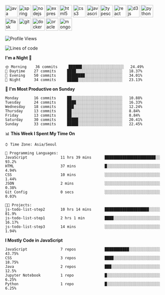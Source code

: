 <p align="left">
    <img src="https://devicons.github.io/devicon/devicon.git/icons/java/java-original-wordmark.svg" alt="java" width="40" height="40"/>
    <img src="https://www.vectorlogo.zone/logos/springio/springio-icon.svg" alt="spring" width="40" height="40"/>
    <img src="https://devicons.github.io/devicon/devicon.git/icons/nodejs/nodejs-original-wordmark.svg" alt="nodejs" width="40" height="40"/>
    <img src="https://devicons.github.io/devicon/devicon.git/icons/express/express-original-wordmark.svg" alt="express" width="40" height="40"/>
    <img src="https://devicons.github.io/devicon/devicon.git/icons/html5/html5-original-wordmark.svg" alt="html5" width="40" height="40"/>
    <img src="https://devicons.github.io/devicon/devicon.git/icons/css3/css3-original-wordmark.svg" alt="css3" width="40" height="40"/>
    <img src="https://devicons.github.io/devicon/devicon.git/icons/javascript/javascript-original.svg" alt="javascript" width="40" height="40"/>
    <img src="https://devicons.github.io/devicon/devicon.git/icons/typescript/typescript-original.svg" alt="typescript" width="40" height="40"/>
    <img src="https://devicons.github.io/devicon/devicon.git/icons/react/react-original-wordmark.svg" alt="react" width="40" height="40"/>
    <img src="https://devicons.github.io/devicon/devicon.git/icons/d3js/d3js-original.svg" alt="d3js" width="40" height="40"/>
    <img src="https://devicons.github.io/devicon/devicon.git/icons/python/python-original.svg" alt="python" width="40" height="40"/>
    <img src="https://www.vectorlogo.zone/logos/pocoo_flask/pocoo_flask-icon.svg" alt="flask" width="40" height="40"/>
    <img src="https://www.vectorlogo.zone/logos/git-scm/git-scm-icon.svg" alt="git" width="40" height="40"/>
    <img src="https://devicons.github.io/devicon/devicon.git/icons/docker/docker-original-wordmark.svg" alt="docker" width="40" height="40"/>
    <img src="https://devicons.github.io/devicon/devicon.git/icons/oracle/oracle-original.svg" alt="oracle" width="40" height="40"/>
    <img src="https://devicons.github.io/devicon/devicon.git/icons/mongodb/mongodb-original-wordmark.svg" alt="mongodb" width="40" height="40"/>
</p>

<!--START_SECTION:waka-->
![Profile Views](http://img.shields.io/badge/Profile%20Views-3-blue)

![Lines of code](https://img.shields.io/badge/From%20Hello%20World%20I%27ve%20Written-91427%20lines%20of%20code-blue)

**I'm a Night 🦉** 

```text
🌞 Morning    36 commits     ██████░░░░░░░░░░░░░░░░░░░   24.49% 
🌆 Daytime    27 commits     ████░░░░░░░░░░░░░░░░░░░░░   18.37% 
🌃 Evening    50 commits     ████████░░░░░░░░░░░░░░░░░   34.01% 
🌙 Night      34 commits     █████░░░░░░░░░░░░░░░░░░░░   23.13%

```
📅 **I'm Most Productive on Sunday** 

```text
Monday       16 commits     ██░░░░░░░░░░░░░░░░░░░░░░░   10.88% 
Tuesday      24 commits     ████░░░░░░░░░░░░░░░░░░░░░   16.33% 
Wednesday    18 commits     ███░░░░░░░░░░░░░░░░░░░░░░   12.24% 
Thursday     13 commits     ██░░░░░░░░░░░░░░░░░░░░░░░   8.84% 
Friday       13 commits     ██░░░░░░░░░░░░░░░░░░░░░░░   8.84% 
Saturday     30 commits     █████░░░░░░░░░░░░░░░░░░░░   20.41% 
Sunday       33 commits     █████░░░░░░░░░░░░░░░░░░░░   22.45%

```


📊 **This Week I Spent My Time On** 

```text
⌚︎ Time Zone: Asia/Seoul

💬 Programming Languages: 
JavaScript               11 hrs 39 mins      ███████████████████████░░   93.2% 
HTML                     37 mins             █░░░░░░░░░░░░░░░░░░░░░░░░   4.94% 
CSS                      10 mins             ░░░░░░░░░░░░░░░░░░░░░░░░░   1.44% 
JSON                     2 mins              ░░░░░░░░░░░░░░░░░░░░░░░░░   0.38% 
Git Config               0 secs              ░░░░░░░░░░░░░░░░░░░░░░░░░   0.03%

🐱‍💻 Projects: 
js-todo-list-step2       10 hrs 14 mins      ████████████████████░░░░░   81.9% 
js-todo-list-step1       2 hrs 1 min         ████░░░░░░░░░░░░░░░░░░░░░   16.17% 
js-todo-list-step3       14 mins             ░░░░░░░░░░░░░░░░░░░░░░░░░   1.94%

```

**I Mostly Code in JavaScript** 

```text
JavaScript               7 repos             ███████████░░░░░░░░░░░░░░   43.75% 
CSS                      3 repos             ████░░░░░░░░░░░░░░░░░░░░░   18.75% 
Java                     2 repos             ███░░░░░░░░░░░░░░░░░░░░░░   12.5% 
Jupyter Notebook         1 repo              █░░░░░░░░░░░░░░░░░░░░░░░░   6.25% 
Python                   1 repo              █░░░░░░░░░░░░░░░░░░░░░░░░   6.25%

```



<!--END_SECTION:waka-->
